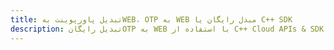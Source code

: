 ---title: تبدیل پاورپوینت بهWEB، OTP به WEB مبدل رایگان یا C++ SDKdescription: تبدیل رایگانOTP به WEB با استفاده از C++ Cloud APIs & SDK. همچنین اسناد Microsoft PowerPoint را در Cloud ایجاد، ویرایش و رندر کنید.---